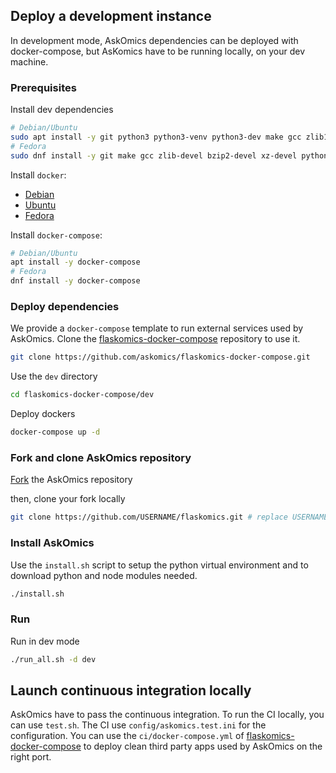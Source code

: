 
## Deploy a development instance

In development mode, AskOmics dependencies can be deployed with docker-compose, but AsKomics have to be running locally, on your dev machine.

### Prerequisites

Install dev dependencies


```bash
# Debian/Ubuntu
sudo apt install -y git python3 python3-venv python3-dev make gcc zlib1g-dev libbz2-dev liblzma-dev g++ npm
# Fedora
sudo dnf install -y git make gcc zlib-devel bzip2-devel xz-devel python3-devel gcc-c++ npm
```


Install `docker`:

- [Debian](https://docs.docker.com/install/linux/docker-ce/debian/)
- [Ubuntu](https://docs.docker.com/install/linux/docker-ce/ubuntu/)
- [Fedora](https://docs.docker.com/install/linux/docker-ce/fedora/)

Install `docker-compose`:

```bash
# Debian/Ubuntu
apt install -y docker-compose
# Fedora
dnf install -y docker-compose
```

### Deploy dependencies

We provide a `docker-compose` template to run external services used by AskOmics. Clone the [flaskomics-docker-compose](https://github.com/askomics/flaskomics-docker-compose) repository to use it.

```bash
git clone https://github.com/askomics/flaskomics-docker-compose.git
```

Use the `dev` directory

```bash
cd flaskomics-docker-compose/dev
```

Deploy dockers

```bash
docker-compose up -d
```

### Fork and clone AskOmics repository


[Fork](https://help.github.com/articles/fork-a-repo/) the AskOmics repository

then, clone your fork locally

```bash
git clone https://github.com/USERNAME/flaskomics.git # replace USERNAME with your github username
```

### Install AskOmics

Use the `install.sh` script to setup the python virtual environment and to download python and node modules needed.

```bash
./install.sh
```

### Run

Run in dev mode

```bash
./run_all.sh -d dev
```

## Launch continuous integration locally

AskOmics have to pass the continuous integration. To run the CI locally, you can use `test.sh`. The CI use `config/askomics.test.ini` for the configuration. You can use the `ci/docker-compose.yml` of [flaskomics-docker-compose](https://github.com/askomics/flaskomics-docker-compose) to deploy clean third party apps used by AskOmics on the right port.








